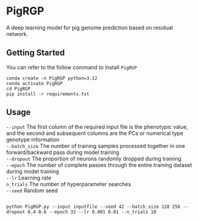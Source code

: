 # PigRGP

A deep learning model for pig genome prediction based on residual network.

## Getting Started

You can refer to the follow command to install `PigRGP`

```shell
conda create -n PigRGP python=3.12
conda activate PigRGP
cd PigRGP
pip install -r requirements.txt
```

## Usage

`--input` The first column of the required input file is the phenotypic value, and the second and subsequent columns are the PCs or numerical type genotype information<br>
`--batch_size` The number of training samples processed together in one forward/backward pass during model training<br>
`--dropout` The proportion of neurons randomly dropped during training<br>
`--epoch` The number of complete passes through the entire training dataset during model training<br>
`--lr` Learning rate<br>
`n_trials` The number of hyperparameter searches<br>
`--seed` Random seed<br>

```shell

python PigRGP.py --input inputfile --seed 42 --batch_size 128 256 --dropout 0.4 0.6 --epoch 32 --lr 0.001 0.01 --n_trials 10


```

